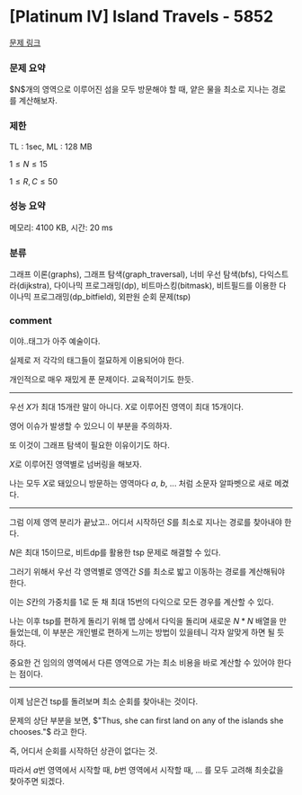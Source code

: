 # [Platinum IV] Island Travels - 5852

[문제 링크](https://www.acmicpc.net/problem/5852)

### 문제 요약

<p> $N$개의 영역으로 이루어진 섬을 모두 방문해야 할 때, 얕은 물을 최소로 지나는 경로를 계산해보자. </p>

### 제한

TL : 1sec, ML : 128 MB

$1 ≤ N ≤ 15$

$1 ≤ R, C ≤ 50$

### 성능 요약

메모리: 4100 KB, 시간: 20 ms

### 분류

그래프 이론(graphs), 그래프 탐색(graph_traversal), 너비 우선 탐색(bfs), 다익스트라(dijkstra), 다이나믹 프로그래밍(dp), 비트마스킹(bitmask), 
비트필드를 이용한 다이나믹 프로그래밍(dp_bitfield), 외판원 순회 문제(tsp)

### comment

이야..태그가 아주 예술이다.

실제로 저 각각의 태그들이 절묘하게 이용되어야 한다. 

개인적으로 매우 재밌게 푼 문제이다. 교육적이기도 한듯.

-----------------------------------------------------------------------------------------------------------------------------------------------------------------------

우선 $X$가 최대 15개란 말이 아니다. $X$로 이루어진 영역이 최대 15개이다.

영어 이슈가 발생할 수 있으니 이 부분을 주의하자.

또 이것이 그래프 탐색이 필요한 이유이기도 하다.

$X$로 이루어진 영역별로 넘버링을 해보자.

나는 모두 $X$로 돼있으니 방문하는 영역마다 $a$, $b$, ... 처럼 소문자 알파벳으로 새로 메겼다.

-----------------------------------------------------------------------------------------------------------------------------------------------------------------------

그럼 이제 영역 분리가 끝났고.. 어디서 시작하던 $S$를 최소로 지나는 경로를 찾아내야 한다.

$N$은 최대 15이므로, 비트dp를 활용한 tsp 문제로 해결할 수 있다.

그러기 위해서 우선 각 영역별로 영역간 $S$를 최소로 밟고 이동하는 경로를 계산해둬야 한다.

이는 $S$칸의 가중치를 1로 둔 채 최대 15번의 다익으로 모든 경우를 계산할 수 있다.

나는 이후 tsp를 편하게 돌리기 위해 맵 상에서 다익을 돌리며 새로운 $N * N$ 배열을 만들었는데, 이 부분은 개인별로 편하게 느끼는 방법이 있을테니 각자 알맞게 하면 될 듯 하다.

중요한 건 임의의 영역에서 다른 영역으로 가는 최소 비용을 바로 계산할 수 있어야 한다는 점이다.

-----------------------------------------------------------------------------------------------------------------------------------------------------------------------

이제 남은건 tsp를 돌려보며 최소 순회를 찾아내는 것이다.

문제의 상단 부분을 보면, $"Thus, she can first land on any of the islands she chooses."$ 라고 한다.

즉, 어디서 순회를 시작하던 상관이 없다는 것.

따라서 $a$번 영역에서 시작할 때, $b$번 영역에서 시작할 때, ... 를 모두 고려해 최솟값을 찾아주면 되겠다.





